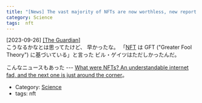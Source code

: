 ```yaml
---
title: "[News] The vast majority of NFTs are now worthless, new report shows ---金持ちが困ると、それだけで嬉しい"
category: Science
tags:  nft
---
```


[2023-09-26] [[The Guardian]](https://www.theguardian.com/technology/2023/sep/22/nfts-worthless-price?utm_source=pocket_saves)  
 こうなるかなとは思ってたけど、
早かったな。
「[NFT](https://ja.wikipedia.org/wiki/%E9%9D%9E%E4%BB%A3%E6%9B%BF%E6%80%A7%E3%83%88%E3%83%BC%E3%82%AF%E3%83%B3) は GFT ("Greater Fool Theory") に基づいている」と言った
ビル・ゲイツはただしかったんだ。

 こんなニュースもあった ---
[What were NFTs?
An understandable internet fad,
and the next one is just around the corner](https://www.theguardian.com/commentisfree/2023/sep/27/nfts-non-fungible-tokens-pandemic-loneliness-craze?CMP=Share_AndroidApp_Other&utm_source=pocket_saves)。

- Category: [Science](categories.html#Science)
- tags:  nft

